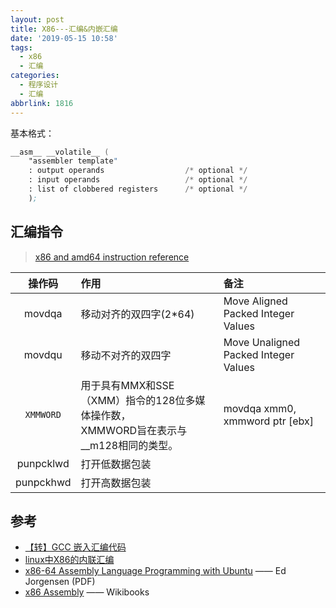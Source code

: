 ```yaml
---
layout: post
title: X86---汇编&内嵌汇编
date: '2019-05-15 10:58'
tags:
  - x86
  - 汇编
categories:
  - 程序设计
  - 汇编
abbrlink: 1816
---
```

基本格式：

``` asm
__asm__ __volatile__ (
    "assembler template"   
    : output operands                  /* optional */  
    : input operands                   /* optional */  
    : list of clobbered registers      /* optional */  
    );  
```
<!--more-->


## 汇编指令

> [x86 and amd64 instruction reference](https://www.felixcloutier.com/x86/index.html)

| 操作码  | 作用  | 备注  |
|:------:|:-----|:------|
| movdqa  | 移动对齐的双四字(2*64) | Move Aligned Packed Integer Values  |
| movdqu  | 移动不对齐的双四字  | Move Unaligned Packed Integer Values  |
| `XMMWORD`  | 用于具有MMX和SSE（XMM）指令的128位多媒体操作数，<br/> XMMWORD旨在表示与__m128相同的类型。| movdqa   xmm0, xmmword ptr [ebx]  |
| punpcklwd  | 打开低数据包装  |   |
| punpckhwd  | 打开高数据包装  |   |



## 参考

* [【转】GCC 嵌入汇编代码](https://www.cnblogs.com/whutzhou/articles/2638498.html)
* [linux中X86的内联汇编](http://blog.chinaunix.net/uid-21602837-id-1823631.html)
* [x86-64 Assembly Language Programming with Ubuntu](http://www.egr.unlv.edu/~ed/assembly64.pdf) —— Ed Jorgensen (PDF)
* [x86 Assembly](https://en.wikibooks.org/wiki/X86_Assembly) —— Wikibooks
